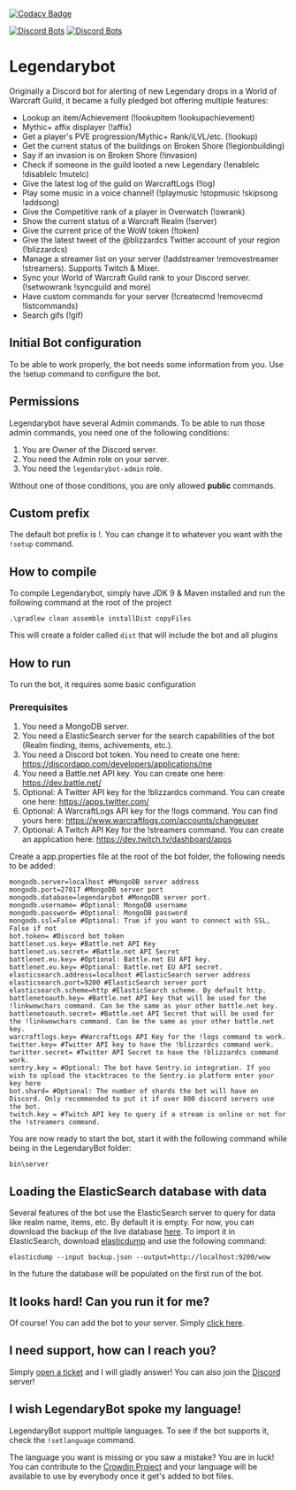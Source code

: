 [![Codacy Badge](https://api.codacy.com/project/badge/Grade/e39be91f74de4ea48d35bc95d9508f5e)](https://www.codacy.com/app/greatman/legendarybot?utm_source=github.com&amp;utm_medium=referral&amp;utm_content=greatman/legendarybot&amp;utm_campaign=Badge_Grade)

[![Discord Bots](https://discordbots.org/api/widget/status/267134720700186626.svg)](https://discordbots.org/bot/267134720700186626)
[![Discord Bots](https://discordbots.org/api/widget/servers/267134720700186626.svg)](https://discordbots.org/bot/267134720700186626)

# Legendarybot

Originally a Discord bot for alerting of new Legendary drops in a World of Warcraft Guild, it became a fully pledged bot offering multiple features:

- Lookup an item/Achievement (!lookupitem !lookupachievement)
- Mythic+ affix displayer (!affix)
- Get a player's PVE progression/Mythic+ Rank/iLVL/etc. (!lookup)
- Get the current status of the buildings on Broken Shore (!legionbuilding)
- Say if an invasion is on Broken Shore (!invasion)
- Check if someone in the guild looted a new Legendary (!enablelc !disablelc !mutelc)
- Give the latest log of the guild on WarcraftLogs (!log)
- Play some music in a voice channel! (!playmusic !stopmusic !skipsong !addsong)
- Give the Competitive rank of a player in Overwatch (!owrank)
- Show the current status of a Warcraft Realm (!server)
- Give the current price of the WoW token (!token)
- Give the latest tweet of the @blizzardcs Twitter account of your region (!blizzardcs)
- Manage a streamer list on your server (!addstreamer !removestreamer !streamers). Supports Twitch & Mixer.
- Sync your World of Warcraft Guild rank to your Discord server. (!setwowrank !syncguild and more)
- Have custom commands for your server (!createcmd !removecmd !listcommands)
- Search gifs (!gif)

## Initial Bot configuration

To be able to work properly, the bot needs some information from you. Use the !setup command to configure the bot.

## Permissions

Legendarybot have several Admin commands. To be able to run those admin commands, you need one of the following conditions:
1. You are Owner of the Discord server.
2. You need the Admin role on your server.
3. You need the ```legendarybot-admin``` role.

Without one of those conditions, you are only allowed **public** commands.

## Custom prefix
The default bot prefix is !. You can change it to whatever you want with the ```!setup``` command.

## How to compile

To compile Legendarybot, simply have JDK 9 & Maven installed and run the following command at the root of the project
```
.\gradlew clean assemble installDist copyFiles
```
This will create a folder called ``dist`` that will include the bot and all plugins

## How to run

To run the bot, it requires some basic configuration

### Prerequisites

1. You need a MongoDB server.
2. You need a ElasticSearch server for the search capabilities of the bot (Realm finding, items, achivements, etc.).
2. You need a Discord bot token. You need to create one here: https://discordapp.com/developers/applications/me
3. You need a Battle.net API key. You can create one here: https://dev.battle.net/
4. Optional: A Twitter API key for the !blizzardcs command. You can create one here: https://apps.twitter.com/
5. Optional: A WarcraftLogs API key for the !logs command. You can find yours here: https://www.warcraftlogs.com/accounts/changeuser
6. Optional: A Twitch API Key for the !streamers command. You can create an application here: https://dev.twitch.tv/dashboard/apps


Create a app.properties file at the root of the bot folder, the following needs to be added:
```
mongodb.server=localhost #MongoDB server address
mongodb.port=27017 #MongoDB server port
mongodb.database=legendarybot #MongoDB server port.
mongodb.username= #Optional: MongoDB username
mongodb.password= #Optional: MongoDB password
mongodb.ssl=False #Optional: True if you want to connect with SSL, False if not
bot.token= #Discord bot token
battlenet.us.key= #Battle.net API Key
battlenet.us.secret= #Battle.net API Secret
battlenet.eu.key= #Optional: Battle.net EU API key.
battlenet.eu.key= #Optional: Battle.net EU API secret.
elasticsearch.address=localhost #ElasticSearch server address
elasticsearch.port=9200 #ElasticSearch server port
elasticsearch.scheme=http #ElasticSearch scheme. By default http.
battlenetoauth.key= #Battle.net API key that will be used for the !linkwowchars command. Can be the same as your other battle.net key.
battlenetoauth.secret= #Battle.net API Secret that will be used for the !linkwowchars command. Can be the same as your other battle.net key.
warcraftlogs.key= #WarcraftLogs API Key for the !logs command to work.
twitter.key= #Twitter API key to have the !blizzardcs command work.
twritter.secret= #Twitter API Secret to have the !blizzardcs command work.
sentry.key = #Optional: The bot have Sentry.io integration. If you wish to upload the stacktraces to the Sentry.io platform enter your key here
bot.shard= #Optional: The number of shards the bot will have on Discord. Only recommended to put it if over 800 discord servers use the bot.
twitch.key = #Twitch API key to query if a stream is online or not for the !streamers command.
```

You are now ready to start the bot, start it with the following command while being in the LegendaryBot folder:
```
bin\server
```

## Loading the ElasticSearch database with data

Several features of the bot use the ElasticSearch server to query for data like realm name, items, etc. By default it is empty. For now, you can download the backup of the live database [here](https://github.com/greatman/legendarybot/files/1734877/backup.zip).
To import it in ElasticSearch, download [elasticdump](https://www.npmjs.com/package/elasticdump) and use the following command: 
```
elasticdump --input backup.json --output=http://localhost:9200/wow
```

In the future the database will be populated on the first run of the bot.
## It looks hard! Can you run it for me?

Of course! You can add the bot to your server. Simply [click here](https://discordapp.com/oauth2/authorize?client_id=267134720700186626&scope=bot&permissions=19456). 

## I need support, how can I reach you?

Simply [open a ticket](https://github.com/greatman/legendarybot/issues) and I will gladly answer! You can also join the [Discord](https://discord.gg/Cr7G28H) server!

## I wish LegendaryBot spoke my language!

LegendaryBot support multiple languages. To see if the bot supports it, check the ```!setlanguage``` command.

The language you want is missing or you saw a mistake? You are in luck! You can contribute to the [Crowdin Project](https://crowdin.com/project/legendarybot) and your language will be available to use by everybody once it get's added to bot files.